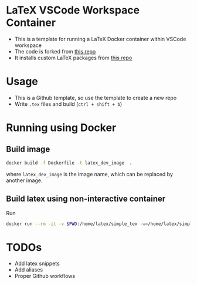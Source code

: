 # LaTeX VSCode Workspace Container
- This is a template for running a LaTeX Docker container within VSCode workspace
- The code is forked from [this repo](https://github.com/qdm12/latexdevcontainer)
- It installs custom LaTeX packages from [this repo](https://github.com/aalbaali/latex_classes)

# Usage
- This is a Github template, so use the template to create a new repo
- Write `.tex` files and build (`ctrl + shift + b`)

# Running using Docker
## Build image
```bash
docker build -f Dockerfile -t latex_dev_image  .
```
where `latex_dev_image` is the image name, which can be replaced by another image.

## Build latex using non-interactive container
Run
```bash
docker run --rm -it -v $PWD:/home/latex/simple_tex -w=/home/latex/simple_tex  --user latex latex_dev_image  make
```
# TODOs
- Add latex snippets
- Add aliases
- Proper Github workflows
